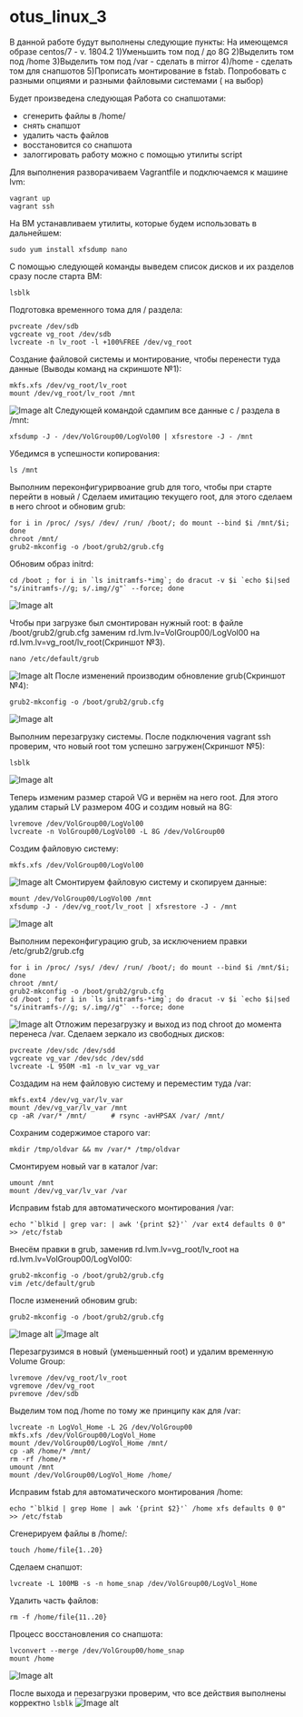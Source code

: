# otus_linux_3
В данной работе будут выполнены следующие пункты:
На имеющемся образе centos/7 - v. 1804.2
1)Уменьшить том под / до 8G
2)Выделить том под /home
3)Выделить том под /var - сделать в mirror
4)/home - сделать том для снапшотов
5)Прописать монтирование в fstab. Попробовать с разными опциями и разными
файловыми системами ( на выбор)

Будет произведена следующая Работа со снапшотами:
- сгенерить файлы в /home/
- снять снапшот
- удалить часть файлов
- восстановится со снапшота
- залоггировать работу можно с помощью утилиты script

Для выполнения разворачиваем Vagrantfile и подключаемся к машине lvm:
```
vagrant up
vagrant ssh
```
На ВМ устанавливаем утилиты, которые будем использовать в дальнейшем:
```
sudo yum install xfsdump nano
```

С помощью следующей команды выведем список дисков и их разделов сразу после старта ВМ:
```
lsblk
```
Подготовка временного тома для / раздела:
```
pvcreate /dev/sdb
vgcreate vg_root /dev/sdb
lvcreate -n lv_root -l +100%FREE /dev/vg_root
```
Создание файловой системы и монтирование, чтобы перенести туда данные (Выводы команд на скриншоте №1):

```
mkfs.xfs /dev/vg_root/lv_root
mount /dev/vg_root/lv_root /mnt
```
![Image alt](https://github.com/danoque/linux_otus_3/1.png)
Следующей командой сдампим все данные с / раздела в /mnt:
```
xfsdump -J - /dev/VolGroup00/LogVol00 | xfsrestore -J - /mnt
```
Убедимся в успешности копирования:
```
ls /mnt
```
Выполним переконфигурирвоание grub для того, чтобы при старте перейти в новый /
Сделаем имитацию текущего root, для этого сделаем в него chroot и обновим grub:
```
for i in /proc/ /sys/ /dev/ /run/ /boot/; do mount --bind $i /mnt/$i; done
chroot /mnt/
grub2-mkconfig -o /boot/grub2/grub.cfg
```
Обновим образ initrd:
```
cd /boot ; for i in `ls initramfs-*img`; do dracut -v $i `echo $i|sed "s/initramfs-//g; s/.img//g"` --force; done
```
![Image alt](https://github.com/danoque/otus_3/2.png)

Чтобы при загрузке был смонтирован нужный root: в файле /boot/grub2/grub.cfg заменим rd.lvm.lv=VolGroup00/LogVol00 на rd.lvm.lv=vg_root/lv_root(Скриншот №3). 
```
nano /etc/default/grub
```
![Image alt](https://github.com/danoque/linux_otus_3/3.png)
После изменений производим обновление grub(Скриншот №4):
```
grub2-mkconfig -o /boot/grub2/grub.cfg
```
![Image alt](https://github.com/danoque/linux_otus_3/4.png)

Выполним перезагрузку системы. После подключения vagrant ssh проверим, что новый root том успешно загружен(Скриншот №5):
```
lsblk
```
![Image alt](https://github.com/danoque/linux_otus_3/5.png)

Теперь изменим размер старой VG и вернём на него root. Для этого удалим старый LV размером 40G и создим новый на 8G:
```
lvremove /dev/VolGroup00/LogVol00
lvcreate -n VolGroup00/LogVol00 -L 8G /dev/VolGroup00
```
Создим файловую систему:
```
mkfs.xfs /dev/VolGroup00/LogVol00
```
![Image alt](https://github.com/danoque/linux_otus_3/6.png)
Смонтируем файловую систему и скопируем данные:
```
mount /dev/VolGroup00/LogVol00 /mnt
xfsdump -J - /dev/vg_root/lv_root | xfsrestore -J - /mnt
```
![Image alt](https://github.com/danoque/linux_otus_3/7.png)

Выполним переконфигурацию grub, за исключением правки /etc/grub2/grub.cfg
```
for i in /proc/ /sys/ /dev/ /run/ /boot/; do mount --bind $i /mnt/$i; done
chroot /mnt/
grub2-mkconfig -o /boot/grub2/grub.cfg
cd /boot ; for i in `ls initramfs-*img`; do dracut -v $i `echo $i|sed "s/initramfs-//g; s/.img//g"` --force; done
```
![Image alt](https://github.com/Edo1993/linux_otus_3/8.png)
Отложим перезагрузку и выход из под chroot до момента перенеса /var.
Сделаем зеркало из свободных дисков:
```
pvcreate /dev/sdc /dev/sdd
vgcreate vg_var /dev/sdc /dev/sdd
lvcreate -L 950M -m1 -n lv_var vg_var
```
Создадим на нем файловую систему и переместим туда /var:
```
mkfs.ext4 /dev/vg_var/lv_var
mount /dev/vg_var/lv_var /mnt
cp -aR /var/* /mnt/      # rsync -avHPSAX /var/ /mnt/
```
Cохраним содержимое старого var:
```
mkdir /tmp/oldvar && mv /var/* /tmp/oldvar
```
Смонтируем новый var в каталог /var:
```
umount /mnt
mount /dev/vg_var/lv_var /var
```
Исправим fstab для автоматического монтирования /var:
```
echo "`blkid | grep var: | awk '{print $2}'` /var ext4 defaults 0 0" >> /etc/fstab
```
Внесём правки в grub, заменив rd.lvm.lv=vg_root/lv_root на rd.lvm.lv=VolGroup00/LogVol00:
```
grub2-mkconfig -o /boot/grub2/grub.cfg
vim /etc/default/grub
```
После изменений обновим grub:
```
grub2-mkconfig -o /boot/grub2/grub.cfg
```
![Image alt](https://github.com/Edo1993/linux_otus_3/91.png)
![Image alt](https://github.com/Edo1993/linux_otus_3/92.png)

Перезагрузимся в новый (уменьшенный root) и удалим временную Volume Group:
```
lvremove /dev/vg_root/lv_root
vgremove /dev/vg_root
pvremove /dev/sdb
```
Выделим том под /home по тому же принципу как для /var:
```
lvcreate -n LogVol_Home -L 2G /dev/VolGroup00 
mkfs.xfs /dev/VolGroup00/LogVol_Home
mount /dev/VolGroup00/LogVol_Home /mnt/
cp -aR /home/* /mnt/
rm -rf /home/*
umount /mnt
mount /dev/VolGroup00/LogVol_Home /home/
```
Исправим fstab для автоматического монтирования /home:
```
echo "`blkid | grep Home | awk '{print $2}'` /home xfs defaults 0 0" >> /etc/fstab
```
Сгенерируем файлы в /home/:
```
touch /home/file{1..20}
```
Сделаем снапшот:
```
lvcreate -L 100MB -s -n home_snap /dev/VolGroup00/LogVol_Home
```
Удалить часть файлов:
```
rm -f /home/file{11..20}
```
Процесс восстановления со снапшота:
```umount /home
lvconvert --merge /dev/VolGroup00/home_snap
mount /home
```
![Image alt](https://github.com/danoque/linux_otus_3/11.png)

После выхода и перезагрузки проверим, что все действия выполнены корректно
 ```lsblk```
![Image alt](https://github.com/Edo1993/linux_otus_3/12.png)
